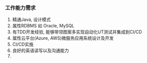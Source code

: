 ### 工作能力需求
1. 精通Java, 设计模式
2. 属性RDBMS 如 Oracle, MySQL
3. 有TDD开发经验, 能够带领图案多实现自动化UT测试并集成到CI/CD
4. 属性云平台(Azure, AWS)微服务应用系统设计及开发
5. CI/CD实施
6. 良好的英语读写以及沟通能力
7. 